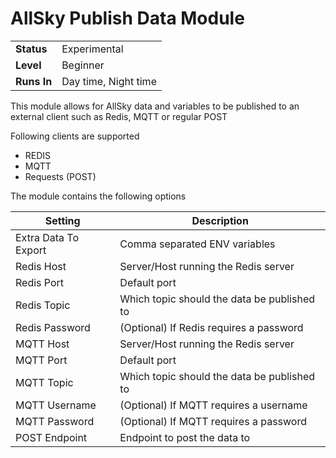 # AllSky Publish Data Module

|             |                      |
|-------------|----------------------|
| **Status**  | Experimental         |
| **Level**   | Beginner             |
| **Runs In** | Day time, Night time |

This module allows for AllSky data and variables to be published to an external client such as Redis, MQTT or regular
POST

Following clients are supported

- REDIS
- MQTT
- Requests (POST)

The module contains the following options

| Setting              | Description                                 |
|----------------------|---------------------------------------------|
| Extra Data To Export | Comma separated ENV variables               |
| Redis Host           | Server/Host running the Redis server        |
| Redis Port           | Default port                                |
| Redis Topic          | Which topic should the data be published to |
| Redis Password       | (Optional) If Redis requires a password     |
| MQTT Host            | Server/Host running the Redis server        |
| MQTT Port            | Default port                                |
| MQTT Topic           | Which topic should the data be published to |
| MQTT Username        | (Optional) If MQTT requires a username      |
| MQTT Password        | (Optional) If MQTT requires a password      |
| POST Endpoint        | Endpoint to post the data to                |


